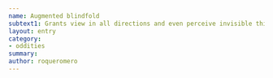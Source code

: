 ```yaml
---
name: Augmented blindfold
subtext1: Grants view in all directions and even perceive invisible things.
layout: entry
category:
- oddities
summary: 
author: roqueromero
---
```

